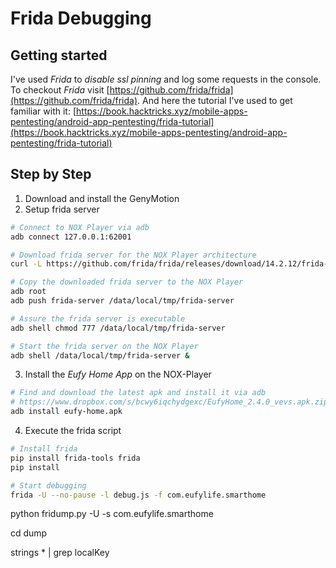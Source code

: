 # Frida Debugging

## Getting started
I've used _Frida_ to _disable ssl pinning_ and log some requests in the console. To checkout _Frida_ visit [https://github.com/frida/frida](https://github.com/frida/frida). And here the tutorial I've used to get familiar with it: [https://book.hacktricks.xyz/mobile-apps-pentesting/android-app-pentesting/frida-tutorial](https://book.hacktricks.xyz/mobile-apps-pentesting/android-app-pentesting/frida-tutorial)


## Step by Step

1. Download and install the GenyMotion
2. Setup frida server
```bash
# Connect to NOX Player via adb
adb connect 127.0.0.1:62001

# Download frida server for the NOX Player architecture
curl -L https://github.com/frida/frida/releases/download/14.2.12/frida-server-14.2.12-android-x86.xz -o frida-server.xz

# Copy the downloaded frida server to the NOX Player
adb root
adb push frida-server /data/local/tmp/frida-server

# Assure the frida server is executable
adb shell chmod 777 /data/local/tmp/frida-server

# Start the frida server on the NOX Player
adb shell /data/local/tmp/frida-server &
```

3. Install the _Eufy Home App_ on the NOX-Player
```bash
# Find and download the latest apk and install it via adb 
# https://www.dropbox.com/s/bcwy6iqchydgexc/EufyHome_2.4.0_vevs.apk.zip?dl=0
adb install eufy-home.apk
```

4. Execute the frida script
```bash
# Install frida
pip install frida-tools frida
pip install 

# Start debugging
frida -U --no-pause -l debug.js -f com.eufylife.smarthome
```


python fridump.py  -U -s com.eufylife.smarthome

cd dump

strings * | grep localKey 

